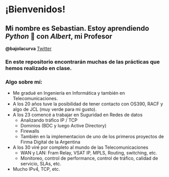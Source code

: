 
¡Bienvenidos!
=============


## Mi nombre es Sebastian. Estoy aprendiendo *Python* :snake: con *Albert*, mi Profesor


**@bajolacurva** [Twitter](https://twitter.com/bajolacurva)


### En este repositorio encontrarán muchas de las prácticas que hemos realizado en clase.


### Algo sobre mí:

* Me gradué en Ingeniería en Informática y también en Telecomunicaciones.
* A los 20 años tuve la posibilidad de tener contacto con OS390, RACF y algo de JCL (muy verde para mi gusto).
* A los 23 comencé a trabajar en Suguridad en Redes de datos
    * Analizando tráfico IP / TCP
    * Dominios  (BDC y luego Active Directory)
    * Firewalls 
    * También en la implementacion de uno de los primeros proyectos de Firma Digital de la Argentina
* A los 30 viré por completo al mundo de las Telecomunicaciones
    * WAN y LAN: Fram Relay, VSAT IP, MPLS, Routing, switching, etc. 
    * Monitoreo, control de performance, control de tráfico, calidad de servicio, SLAs, etc.
* Mucho IPv4, TCP, etc.


